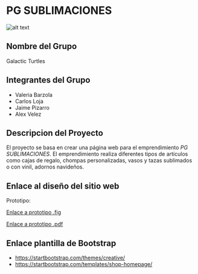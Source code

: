 # PG SUBLIMACIONES

![alt text](https://instagram.fgye1-1.fna.fbcdn.net/v/t51.2885-19/s150x150/106903966_294090658460109_5984703255577122355_n.jpg?_nc_ht=instagram.fgye1-1.fna.fbcdn.net&_nc_ohc=hJbVeoBqcfMAX-PzEAy&oh=175cd22b8fefdf1f27226b9073ce4a0a&oe=5FCCE66E)

## Nombre del Grupo

Galactic Turtles

## Integrantes del Grupo

* Valeria Barzola
* Carlos Loja
* Jaime Pizarro
* Alex Velez

## Descripcion del Proyecto

El proyecto se basa en crear una página web para el emprendimiento *PG SUBLIMACIONES*.
El emprendimiento realiza diferentes tipos de artículos como cajas de regalo, chompas personalizadas, vasos y tazas sublimados o con vinil, adornos navideños.

## Enlace al diseño del sitio web

Prototipo:

<a href="./Prototipo/prototipo.fig">Enlace a prototipo .fig</a>

<a href="./Prototipo/prototipo.pdf">Enlace a prototipo .pdf</a>

## Enlace plantilla de Bootstrap
* https://startbootstrap.com/themes/creative/ 
* https://startbootstrap.com/templates/shop-homepage/ 
